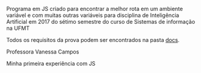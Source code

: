 Programa em JS criado para encontrar a melhor rota em um ambiente variável e com muitas outras variáveis para disciplina de Inteligência Artificial em 2017 do sétimo semestre do curso de Sistemas de informação na UFMT

Todos os requisitos da prova podem ser encontrados na pasta [docs](https://github.com/chireia/PathFinderJS/tree/master/docs).

Professora Vanessa Campos

Minha primeira experiência com JS
